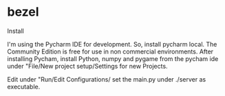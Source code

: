 # bezel

Install

I'm using the Pycharm IDE for development. So, install pycharm local.
The Community Edition is free for use in non commercial environments.
After installing Pycham, install Python, numpy and pygame from the
pycham ide under "File/New project setup/Settings for new Projects.

Edit under "Run/Edit Configurations/
set the main.py under ./server as executable.
